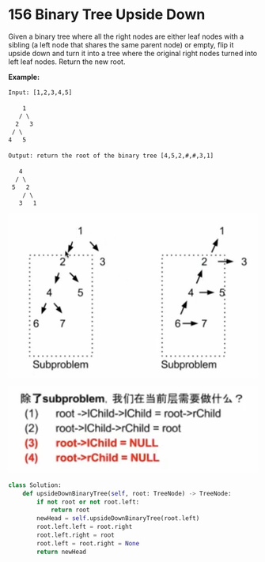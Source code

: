 # 156 Binary Tree Upside Down

Given a binary tree where all the right nodes are either leaf nodes with a sibling \(a left node that shares the same parent node\) or empty, flip it upside down and turn it into a tree where the original right nodes turned into left leaf nodes. Return the new root.

**Example:**

```text
Input: [1,2,3,4,5]

    1
   / \
  2   3
 / \
4   5

Output: return the root of the binary tree [4,5,2,#,#,3,1]

   4
  / \
 5   2
    / \
   3   1  
```

![](../.gitbook/assets/image%20%2810%29.png)

![](../.gitbook/assets/image%20%2817%29.png)

```python
class Solution:
    def upsideDownBinaryTree(self, root: TreeNode) -> TreeNode:
        if not root or not root.left:
            return root
        newHead = self.upsideDownBinaryTree(root.left)
        root.left.left = root.right
        root.left.right = root
        root.left = root.right = None
        return newHead
```

